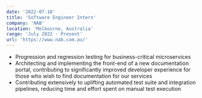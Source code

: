 ```yaml
---
date: '2022-07-10'
title: 'Software Engineer Intern'
company: 'NAB'
location: 'Melbourne, Australia'
range: 'July 2022 - Present'
url: 'https://www.nab.com.au/'
---
```


- Progression and regression testing for business-critical microservices
- Architecting and implementing the front-end of a new documentation portal, contributing to significantly improved developer experience for those who wish to find documentation for our services
- Contributing extensively to uplifting automated test suite and integration pipelines, reducing time and effort spent on manual test execution
